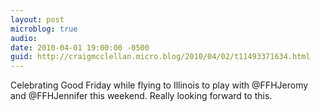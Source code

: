 ```yaml
---
layout: post
microblog: true
audio: 
date: 2010-04-01 19:00:00 -0500
guid: http://craigmcclellan.micro.blog/2010/04/02/t11493371634.html
---
```

Celebrating Good Friday while flying to Illinois to play with @FFHJeromy and @FFHJennifer this weekend. Really looking forward to this.
